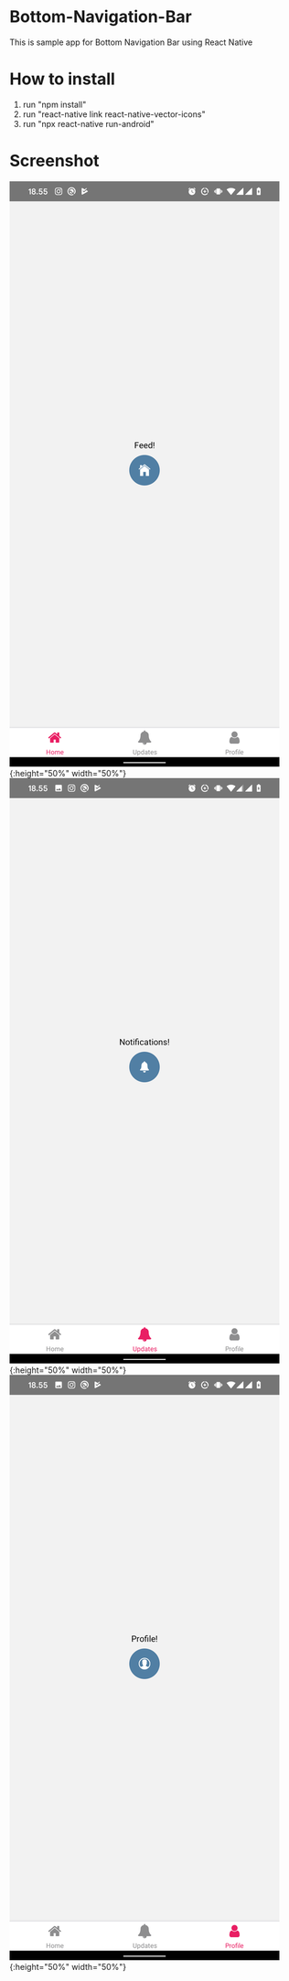 # Bottom-Navigation-Bar



This is sample app for Bottom Navigation Bar using React Native

# How to install

1. run "npm install"
2. run "react-native link react-native-vector-icons"
3. run "npx react-native run-android"

# Screenshot

![alt text](https://raw.githubusercontent.com/mfadiilahrio/Bottom-Navigation-Bar/master/assets/images/page1.png){:height="50%" width="50%"}
![alt text](https://raw.githubusercontent.com/mfadiilahrio/Bottom-Navigation-Bar/master/assets/images/page2.png){:height="50%" width="50%"}
![alt text](https://raw.githubusercontent.com/mfadiilahrio/Bottom-Navigation-Bar/master/assets/images/page3.png){:height="50%" width="50%"}
